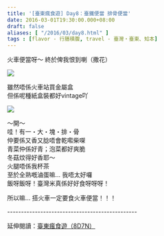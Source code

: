 ```yaml
---
title: '[臺東瘋食遊] Day8：臺鐵便當 排骨便當'
date: 2016-03-01T19:30:00.000+08:00
draft: false
aliases: [ "/2016/03/day8.html" ]
tags : [flavor - 行膳積腹, travel - 臺灣・臺東、知本]
---
```


火車便當呀～ 終於俾我恨到喇（撒花）  

[![](https://c2.staticflickr.com/6/5791/31157862091_44a0282de4_z.jpg)](https://c2.staticflickr.com/6/5791/31157862091_44a0282de4_z.jpg)

雖然唔係火車站買金屬盒  
但係呢種紙盒裝都好vintage吖  

[![](https://c2.staticflickr.com/6/5836/30464759873_63a5198c15_z.jpg)](https://c2.staticflickr.com/6/5836/30464759873_63a5198c15_z.jpg)

～開～  
哇！有一・大・塊・排・骨  
仲要係又香又腍唔會乾嚡柴㗎  
青菜仲係好青；泡菜都好爽脆  
冬菇炆得好香耶～  
火腿唔係我杯茶  
至於全熟嘅滷蛋嘛... 我唔太好囉  
飯呀飯呀！臺灣米真係好好食呀呀呀！  
  
所以嘛... 搭火車一定要食火車便當！！！  
  
\-----------------------------------------------  
  
延伸閱讀：[臺東瘋食遊（8D7N）](http://www.hidie.net/2016/03/8d7n.html)
